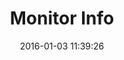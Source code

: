 ---
layout: lab-single.hbs
title: Monitor Info
date: 2016-01-03 11:39:26
description: Application to quickly visualize the frequency and total victims in the data-sets from Monitor.
image: https://farm2.staticflickr.com/1573/24900231951_b11de08b2e_b.jpg
thumb: https://farm2.staticflickr.com/1573/24900231951_b11de08b2e.jpg
tags:
  - dataset-monitor
scripts:
  - Functions
---